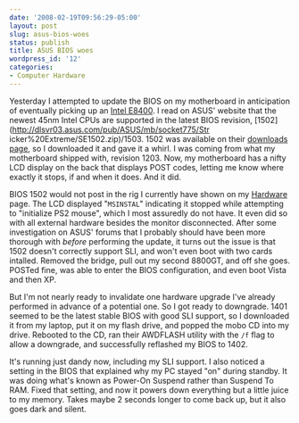 ```yaml
---
date: '2008-02-19T09:56:29-05:00'
layout: post
slug: asus-bios-woes
status: publish
title: ASUS BIOS woes
wordpress_id: '12'
categories:
- Computer Hardware
---
```


Yesterday I attempted to update the BIOS on my motherboard in anticipation of
eventually picking up an [Intel
E8400](http://www.newegg.com/Product/Product.aspx?Item=N82E16819115037). I
read on ASUS' website that the newest 45nm Intel CPUs are supported in the
latest BIOS revision, [1502](http://dlsvr03.asus.com/pub/ASUS/mb/socket775/Str
icker%20Extreme/SE1502.zip)/1503. 1502 was available on their [downloads
page](http://support.asus.com/download/download.aspx?SLanguage=en-us), so I
downloaded it and gave it a whirl. I was coming from what my motherboard
shipped with, revision 1203.  Now, my motherboard has a nifty LCD display on
the back that displays POST codes, letting me know where exactly it stops, if
and when it does. And it did.
<!--more-->
BIOS 1502 would not post in the rig I currently
have shown on my [Hardware](http://shanesveller.com/hardware) page. The LCD
displayed "`MSINSTAL`" indicating it stopped while attempting to "initialize
PS2 mouse", which I most assuredly do not have. It even did so with all
external hardware besides the monitor disconnected. After some investigation
on ASUS' forums that I probably should have been more thorough with _before_
performing the update, it turns out the issue is that 1502 doesn't correctly
support SLI, and won't even boot with two cards intalled. Removed the bridge,
pull out my second 8800GT, and off she goes. POSTed fine, was able to enter
the BIOS configuration, and even boot Vista and then XP.

But I'm not nearly ready to invalidate one hardware upgrade I've already
performed in advance of a potential one. So I got ready to downgrade. 1401
seemed to be the latest stable BIOS with good SLI support, so I downloaded it
from my laptop, put it on my flash drive, and popped the mobo CD into my
drive. Rebooted to the CD, ran their AWDFLASH utility with the `/f` flag to
allow a downgrade, and successfully reflashed my BIOS to 1402.

It's running just dandy now, including my SLI support. I also noticed a
setting in the BIOS that explained why my PC stayed "on" during standby. It
was doing what's known as Power-On Suspend rather than Suspend To RAM. Fixed
that setting, and now it powers down everything but a little juice to my
memory. Takes maybe 2 seconds longer to come back up, but it also goes dark
and silent.


